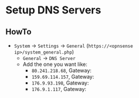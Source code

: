 # Setup DNS Servers

## HowTo

* `System` -> `Settings` -> `General` (`https://<opnsense ip>/system_general.php`)
  * `General` -> `DNS Server`
  * Add the one you want like:
    * `80.241.218.68`, Gateway: <your WAN>
    * `159.69.114.157`, Gateway: <your WAN>
    * `176.9.93.198`, Gateway: <your WAN>
    * `176.9.1.117`, Gateway: <your WAN>

